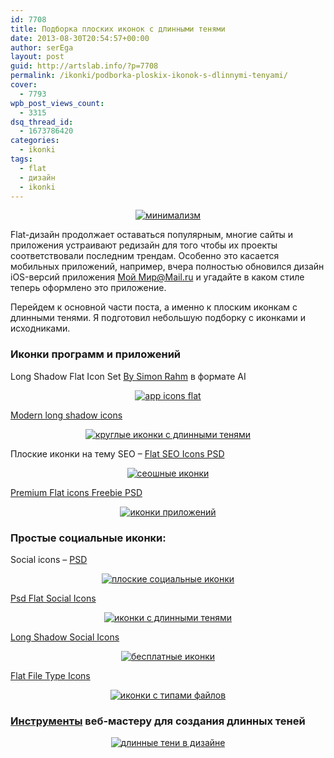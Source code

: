 ```yaml
---
id: 7708
title: Подборка плоских иконок с длинными тенями
date: 2013-08-30T20:54:57+00:00
author: serEga
layout: post
guid: http://artslab.info/?p=7708
permalink: /ikonki/podborka-ploskix-ikonok-s-dlinnymi-tenyami/
cover:
  - 7793
wpb_post_views_count:
  - 3315
dsq_thread_id:
  - 1673786420
categories:
  - ikonki
tags:
  - flat
  - дизайн
  - ikonki
---
```

<center>
  <a href="http://googledrive.com/host/0B9lHVSSSdxdxd0hjdUdmRzY3Tjg/minimalizm_flat.jpg"><img src="http://googledrive.com/host/0B9lHVSSSdxdxd0hjdUdmRzY3Tjg/minimalizm_flat-300x147.jpg" alt="минимализм" class="aligncenter size-medium wp-image-7796" srcset="http://googledrive.com/host/0B9lHVSSSdxdxd0hjdUdmRzY3Tjg/minimalizm_flat-300x147.jpg 300w, http://googledrive.com/host/0B9lHVSSSdxdxd0hjdUdmRzY3Tjg/minimalizm_flat.jpg 782w" sizes="(max-width: 300px) 100vw, 300px" /></a>
</center>

Flat-дизайн продолжает оставаться популярным, многие сайты и приложения устраивают редизайн для того чтобы их проекты соответствовали последним трендам. Особенно это касается мобильных приложений, например, вчера полностью обновился дизайн iOS-версий приложения [Мой Мир@Mail.ru](https://itunes.apple.com/ru/app/moj-mir-mail.ru/id598556821) и угадайте в каком стиле теперь оформлено это приложение.

Перейдем к основной части поста, а именно к плоским иконкам с длинными тенями. Я подготовил небольшую подборку с иконками и исходниками.

<!--more-->

### Иконки программ и приложений

Long Shadow Flat Icon Set <a href="http://www.hongkiat.com/blog/long-shadow-flat-icons/" target="_blank">By Simon Rahm</a> в формате AI

<center>
  <a href="http://googledrive.com/host/0B9lHVSSSdxdxd0hjdUdmRzY3Tjg/long-shadow-flat-icons.jpg"><img src="http://googledrive.com/host/0B9lHVSSSdxdxd0hjdUdmRzY3Tjg/long-shadow-flat-icons-300x200.jpg" alt="app icons flat" class="aligncenter size-medium wp-image-7790" srcset="http://googledrive.com/host/0B9lHVSSSdxdxd0hjdUdmRzY3Tjg/long-shadow-flat-icons-300x200.jpg 300w, http://googledrive.com/host/0B9lHVSSSdxdxd0hjdUdmRzY3Tjg/long-shadow-flat-icons.jpg 600w" sizes="(max-width: 300px) 100vw, 300px" /></a>
</center>

<a href="http://www.webdesignerdepot.com/2013/08/free-download-modern-long-shadow-icons/" target="_blank">Modern long shadow icons</a>

<center>
  <a href="http://googledrive.com/host/0B9lHVSSSdxdxd0hjdUdmRzY3Tjg/krugliei_ploskie_ikonki.jpg"><img src="http://googledrive.com/host/0B9lHVSSSdxdxd0hjdUdmRzY3Tjg/krugliei_ploskie_ikonki-300x243.jpg" alt="круглые иконки с длинными тенями" class="aligncenter size-medium wp-image-7791" srcset="http://googledrive.com/host/0B9lHVSSSdxdxd0hjdUdmRzY3Tjg/krugliei_ploskie_ikonki-300x243.jpg 300w, http://googledrive.com/host/0B9lHVSSSdxdxd0hjdUdmRzY3Tjg/krugliei_ploskie_ikonki-1024x832.jpg 1024w, http://googledrive.com/host/0B9lHVSSSdxdxd0hjdUdmRzY3Tjg/krugliei_ploskie_ikonki.jpg 1564w" sizes="(max-width: 300px) 100vw, 300px" /></a>
</center>

Плоские иконки на тему SEO &#8211; <a href="http://www.webdesignerdepot.com/2013/07/free-download-12-flat-seo-icons/" target="_blank">Flat SEO Icons PSD</a>

<center>
  <a href="http://googledrive.com/host/0B9lHVSSSdxdxd0hjdUdmRzY3Tjg/flat_seo_icons.jpg"><img src="http://googledrive.com/host/0B9lHVSSSdxdxd0hjdUdmRzY3Tjg/flat_seo_icons-266x300.jpg" alt="сеошные иконки" class="aligncenter size-medium wp-image-7789" srcset="http://googledrive.com/host/0B9lHVSSSdxdxd0hjdUdmRzY3Tjg/flat_seo_icons-266x300.jpg 266w, http://googledrive.com/host/0B9lHVSSSdxdxd0hjdUdmRzY3Tjg/flat_seo_icons-909x1024.jpg 909w, http://googledrive.com/host/0B9lHVSSSdxdxd0hjdUdmRzY3Tjg/flat_seo_icons.jpg 1564w" sizes="(max-width: 266px) 100vw, 266px" /></a>
</center>

[Premium Flat icons Freebie PSD](http://dribbble.com/shots/1216255-Premium-Flat-icons-Freebie)

<center>
  <a href="http://googledrive.com/host/0B9lHVSSSdxdxd0hjdUdmRzY3Tjg/prilozheniya_ios_flat.png"><img src="http://googledrive.com/host/0B9lHVSSSdxdxd0hjdUdmRzY3Tjg/prilozheniya_ios_flat-300x225.png" alt="иконки приложений" class="aligncenter size-medium wp-image-7801" srcset="http://googledrive.com/host/0B9lHVSSSdxdxd0hjdUdmRzY3Tjg/prilozheniya_ios_flat-300x225.png 300w, http://googledrive.com/host/0B9lHVSSSdxdxd0hjdUdmRzY3Tjg/prilozheniya_ios_flat.png 400w" sizes="(max-width: 300px) 100vw, 300px" /></a>
</center>

### Простые социальные иконки:

Social icons &#8211; <a href="http://dribbble.com/shots/1114918-Social-icons-freebie" target="_blank">PSD</a>

<center>
  <a href="http://googledrive.com/host/0B9lHVSSSdxdxd0hjdUdmRzY3Tjg/socialnie_ikonki_flat.png"><img src="http://googledrive.com/host/0B9lHVSSSdxdxd0hjdUdmRzY3Tjg/socialnie_ikonki_flat-300x225.png" alt="плоские социальные иконки" class="aligncenter size-medium wp-image-7786" srcset="http://googledrive.com/host/0B9lHVSSSdxdxd0hjdUdmRzY3Tjg/socialnie_ikonki_flat-300x225.png 300w, http://googledrive.com/host/0B9lHVSSSdxdxd0hjdUdmRzY3Tjg/socialnie_ikonki_flat.png 400w" sizes="(max-width: 300px) 100vw, 300px" /></a>
</center>

<a href="http://www.pixeden.com/social-icons/psd-flat-social-icons" target="_blank">Psd Flat Social Icons</a>

<center>
  <a href="http://googledrive.com/host/0B9lHVSSSdxdxd0hjdUdmRzY3Tjg/social_flat_icons.jpg"><img src="http://googledrive.com/host/0B9lHVSSSdxdxd0hjdUdmRzY3Tjg/social_flat_icons-300x159.jpg" alt="иконки с длинными тенями" class="aligncenter size-medium wp-image-7787" srcset="http://googledrive.com/host/0B9lHVSSSdxdxd0hjdUdmRzY3Tjg/social_flat_icons-300x159.jpg 300w, http://googledrive.com/host/0B9lHVSSSdxdxd0hjdUdmRzY3Tjg/social_flat_icons.jpg 640w" sizes="(max-width: 300px) 100vw, 300px" /></a>
</center>

<a href="http://dribbble.com/shots/1161858-Long-Shadow-Social-Icons" target="_blank">Long Shadow Social Icons</a>

<center>
  <a href="http://googledrive.com/host/0B9lHVSSSdxdxd0hjdUdmRzY3Tjg/long-shadow-dribbble_1x.png"><img src="http://googledrive.com/host/0B9lHVSSSdxdxd0hjdUdmRzY3Tjg/long-shadow-dribbble_1x-300x225.png" alt="бесплатные иконки" class="aligncenter size-medium wp-image-7788" srcset="http://googledrive.com/host/0B9lHVSSSdxdxd0hjdUdmRzY3Tjg/long-shadow-dribbble_1x-300x225.png 300w, http://googledrive.com/host/0B9lHVSSSdxdxd0hjdUdmRzY3Tjg/long-shadow-dribbble_1x.png 400w" sizes="(max-width: 300px) 100vw, 300px" /></a>
</center>

<a href="http://www.webiconset.com/file-type-icons/" target="_blank">Flat File Type Icons</a>

<center>
  <a href="http://googledrive.com/host/0B9lHVSSSdxdxd0hjdUdmRzY3Tjg/File_Type_Icons___File_Extension_Icons_for_Download.png"><img src="http://googledrive.com/host/0B9lHVSSSdxdxd0hjdUdmRzY3Tjg/File_Type_Icons___File_Extension_Icons_for_Download-300x245.png" alt="иконки с типами файлов" class="aligncenter size-medium wp-image-7802" srcset="http://googledrive.com/host/0B9lHVSSSdxdxd0hjdUdmRzY3Tjg/File_Type_Icons___File_Extension_Icons_for_Download-300x245.png 300w, http://googledrive.com/host/0B9lHVSSSdxdxd0hjdUdmRzY3Tjg/File_Type_Icons___File_Extension_Icons_for_Download.png 565w" sizes="(max-width: 300px) 100vw, 300px" /></a>
</center>

### [Инструменты](http://artslab.info/podborki/generatory-dlinnyx-tenej/ "Генераторы длинных теней") веб-мастеру для создания длинных теней

<center>
  <a href="http://googledrive.com/host/0B9lHVSSSdxdxd0hjdUdmRzY3Tjg/Long_Shadows_Generator_-_by_Juani.png"><img src="http://googledrive.com/host/0B9lHVSSSdxdxd0hjdUdmRzY3Tjg/Long_Shadows_Generator_-_by_Juani-300x169.png" alt="длинные тени в дизайне" class="aligncenter size-medium wp-image-7258" srcset="http://googledrive.com/host/0B9lHVSSSdxdxd0hjdUdmRzY3Tjg/Long_Shadows_Generator_-_by_Juani-300x169.png 300w, http://googledrive.com/host/0B9lHVSSSdxdxd0hjdUdmRzY3Tjg/Long_Shadows_Generator_-_by_Juani-1024x577.png 1024w, http://googledrive.com/host/0B9lHVSSSdxdxd0hjdUdmRzY3Tjg/Long_Shadows_Generator_-_by_Juani.png 1079w" sizes="(max-width: 300px) 100vw, 300px" /></a>
</center>
